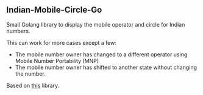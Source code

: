 Indian-Mobile-Circle-Go
-----------------------

Small Golang library to display the mobile operator and circle for Indian numbers.

This can work for more cases except a few:
* The mobile number owner has changed to a different operator using Mobile Number Portability (MNP)
* The mobile number owner has shifted to another state without changing the number.

Based on [this](https://github.com/rahulchordiya/Indian-mobile-circle) library.

